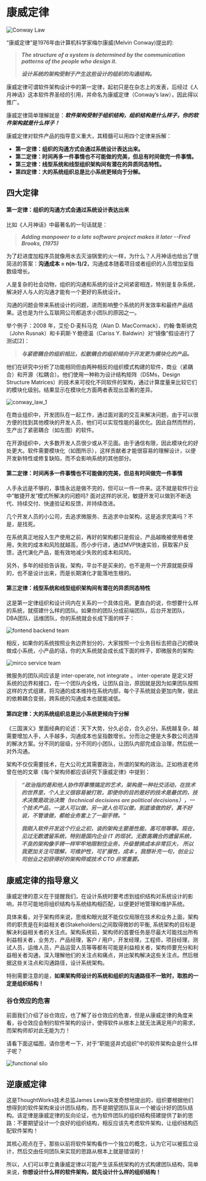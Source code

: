 # 康威定律

![Conway Law](https://s1.locimg.com/2024/02/14/be0e92a0df9e2.jpeg)

“康威定律”是1976年由计算机科学家梅尔康威(Melvin Conway)提出的:

>***The structure of a system is determined by the communication patterns of the people who design it.***
>
>***设计系统的架构受制于产生这些设计的组织的沟通结构。***

康威定律可谓软件架构设计中的第一定律，起初只是在杂志上的发表，后经过《人月神话》这本软件界圣经的引用，并命名为康威定律（Conway’s law），因此得以推广。

康威定律简单理解就是：***软件架构受制于组织结构，组织结构是什么样子，你的软件架构就是什么样子！***

康威定律对软件产品的指导意义重大，其精髓可以用四个定律来拆解：
* **第一定律：组织的沟通方式会通过系统设计表达出来。**
* **第二定律：时间再多一件事情也不可能做的完美，但总有时间做完一件事情。**
* **第三定律：线型系统和线型组织架构间有潜在的异质同态特性。**
* **第四定律：大的系统组织总是比小系统更倾向于分解。**

## 四大定律

#### 第一定律：组织的沟通方式会通过系统设计表达出来

比如《人月神话》中最著名的一句话就是：
> ***Adding manpower to a late software project makes it later --Fred Brooks, (1975)***

为了赶进度加程序员就像用水去灭油锅里的火一样，为什么？人月神话也给出了很简洁的答案：**沟通成本 = n(n-1)/2**，沟通成本随着项目或者组织的人员增加呈指数级增长。

人是复杂的社会动物，组织的沟通和系统的设计之间紧密相连，特别是复杂系统，解决好人与人的沟通才能有一个更好的系统设计。

沟通的问题会带来系统设计的问题，进而影响整个系统的开发效率和最终产品结果。这也是为什么互联网公司都追求小团队的原因之一。

举个例子：2008 年，艾伦·D·麦科马克（Alan D. MacCormack）、约翰·鲁斯纳克（John Rusnak）和卡莉斯·Y·鲍德温（Cariss Y. Baldwin）对“镜像”假设进行了测试[2]：
> ***与紧密耦合的组织相比，松散耦合的组织倾向于开发更为模块化的产品。***

他们在研究中分析了功能相同但由两种相反的组织模式构建的软件，商业（紧耦合）和开源（松耦合）。他们使用一种称为设计结构矩阵（DSMs，Design Structure Matrices）的技术来可视化不同软件的架构，通过计算度量来比较它们的模块化级别。结果显示在模块化方面两者表现出显著的差异。

![conway_law_1](https://s1.locimg.com/2024/02/14/eee616f420694.webp)

在商业组织中，开发团队在一起工作，通过面对面的交互来解决问题，由于可以很方便的找到其他模块的开发人员，他们可以实现性能的最优化。因此自然而然的，生产出了紧密耦合（如左图）的软件。

在开源组织中，大多数开发人员很少或从不见面。由于通信有限，因此模块化的好处更大。软件需要模块化（如图所示），这样贡献者才能很容易的理解设计，以便开发新特性或修复缺陷，而不会影响系统的其他部分。

#### 第二定律：时间再多一件事情也不可能做的完美，但总有时间做完一件事情

人手永远是不够的，事情永远是做不完的，但可以一件一件来。这不就是软件行业中“敏捷开发”模式所解决的问题吗? 面对这样的状况，敏捷开发可以做到不断迭代、持续交付、快速验证和反馈，并持续改进。

几个开发人员的小公司，去追求微服务、去追求中台架构，这是追求完美吗？不是，是找死。

在系统真正地投入生产使用之前，再好的架构都只是假设，产品越晚被使用者使用，失败的成本和风险就越高，而小步行进，通过MVP快速实验，获取客户反馈，迭代演化产品，能有效地减少失败的成本和风险。

另外，多年的经验告诉我，架构，平台不是买来的，也不是用一个开源就能获得的，也不是设计出来，而是长期演化才能落地生根的。

#### 第三定律：线型系统和线型组织架构间有潜在的异质同态特性

这是第一定律组织和设计间内在关系的一个具体应用。更直白的说，你想要什么样的系统，就搭建什么样的团队。如果你的团队分成前端团队，后台开发团队，DBA团队，运维团队，你的系统就会长成下面的样子：

![fontend backend team](https://s1.locimg.com/2024/02/14/60fd69a4a305d.jpg)

相反，如果你的系统按照业务边界划分的，大家按照一个业务目标去把自己的模块做成小系统，小产品的话，你的大系统就会成长成下面的样子，即微服务的架构:

![mirco service team](https://s1.locimg.com/2024/02/14/ff7b0c2d0b6c4.png)

微服务的团队间应该是 inter-operate, not integrate 。 inter-operate 是定义好系统的边界和接口，在一个团队内全栈，让团队自治，原因就是因为如果团队按照这样的方式组建，将沟通的成本维持在系统内部，每个子系统就会更加内聚，彼此的依赖耦合变弱，跨系统的沟通成本也就能减低。

#### 第四定律：大的系统组织总是比小系统更倾向于分解

《三国演义》里面经典的论述：天下大势，分久必合，合久必分。系统越复杂，越需要增加人手，人手越多，沟通成本也呈指数增长。分而治之便是大多数公司选择的解决方案。分不同的层级，分不同的小团队，让团队内部完成自治理，然后统一对外沟通。

架构不仅仅需要技术，在大公司尤其需要政治，所谓的架构的政治。正如杨波老师曾在他的文章《每个架构师都应该研究下康威定律》中提到：

> ***“政治指的是和他人协作将事情搞定的艺术，架构是一种社交活动，在技术的世界里，个人主义很容易被打败，即使你的目的是好的技术是最优的，技术决策是政治决策（technical decisions are political decisions），一个技术产品，一波人可以做，另一波人也可以做，到底谁做的好，真不好说，不管谁做，都给业务套上了一副手铐。”***
>
> ***我刚入软件开发这个行业之初，谈的架构主要是性能，高可用等等。现在，见过无数遗留系统，特别是国内企业 IT 的现状，无数高耦合的遗留系统，不良的架构像手铐一样牢牢地限制住业务，升级替换成本非常巨大， 所以我更加关注可理解，可维护性，可扩展性，成本 。我想补充一句，创业公司创业之初获得好的架构师或技术 CTO 非常重要。***

## 康威定律的指导意义

康威定律的意义在于提醒我们，在设计系统时要考虑到组织结构对系统设计的影响，并尽可能地将组织结构与系统结构相匹配，以便更好地管理和维护系统。

具体来看，对于架构师来说，思维和眼光就不能仅仅局限在技术和业务上面，架构师的职责是在利益相关者(Stakeholders)之间取得微妙的平衡, 系统架构的目标是解决利益相关者的关注点。架构系统前，架构师的首要任务是尽最大可能找出所有利益相关者，业务方，产品经理，客户 / 用户，开发经理，工程师，项目经理，测试人员，运维人员，产品运营人员等等都有可能是利益相关者，架构师要充分和利益相关者沟通，深入理解他们的关注点和痛点，并出架构解决这些关注点。然后根据这些关注点和沟通路径，设计系统架构。

特别需要注意的是，**如果架构师设计的系统和组织的沟通路径不一致时，取胜的一定是组织结构！**

### 谷仓效应的危害

前面我们介绍了谷仓效应，也了解了谷仓效应的危害，但是从康威定律的角度来看，谷仓效应会制约软件架构的设计，使得软件从根本上就无法满足用户的需求，而架构师却对此无能为力！

请看下面这幅图，请你思考一下，对于“职能竖井式组织”中的软件架构会是什么样子呢？

![functional silo](https://s1.locimg.com/2024/02/13/e1bd45b74812f.jpg)

## 逆康威定律

这是ThoughtWorks技术总监James Lewis突发奇想地提出的，组织要根据他们想得到的软件架构来设计团队结构，而不是期望团队盲从一个被设计好的团队结构。该定律是康威定律的反向论证，也为软件团队的组织结构搭建提供了新的思路：不要期望设计一个良好的组织结构，相反应该先考虑软件架构，让组织结构匹配软件架构！

其核心观点在于，那些以前将软件架构看作一个独立的概念，认为它可以被孤立设计，然后交由任何团队来实现的思路从根本上就是错误的！

所以，人们可以李立勇康威定律以可能产生该系统架构的方式构建团队结构，简单来说，**你想设计什么样的软件架构，就先设计什么样的组织结构！**
